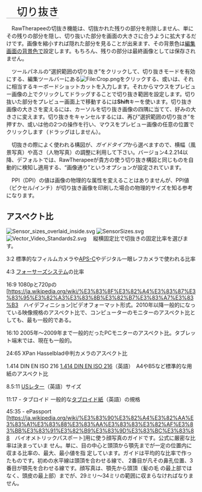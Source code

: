 <span style="color: #000000; background: none; overflow: hidden; page-break-after: avoid; font-size: 2.0em; font-family: Georgia,Times,serif; margin-top: 1em; margin-bottom: 0.25em; line-height: 1.3; padding: 0; border-bottom: 1px solid #AAAAAA;">　切り抜き
</span>

　RawTherapeeの切抜き機能は、切抜かれた残りの部分を削除しません、単にその残りの部分を隠し、切り抜いた部分を画面の大きさに合うように拡大するだけです。画像を縮小すれば隠れた部分を見ることが出来ます、その背景色は[編集画面の背景色で](The_Image_Editor_Tab/jp#編集画面の背景色 "wikilink")設定します。もちろん、残りの部分は最終画像としては保存されません。

　ツールパネルの“選択範囲の切り抜き”をクリックして、切り抜きモードを有効にする、編集ツールバーにある![<File:Crop.png>](Crop.png "File:Crop.png")をクリックする、或いは、それに相当するキーボードショットカットを入力します。それからマウスをプレビュー画像の上でクリックしてドラッグすることで切り抜き範囲を設定します。切り抜いた部分をプレビュー画面上で移動するには**Shift**キーを使います。切り抜き画像の大きさを変えるには、カーソルを切り抜き画像の四隅に当てて、好みの大きさに変えます。切り抜きをキャンセルするには、再び“選択範囲の切り抜き”を押すか、或いは他の2つの操作を行い、マウスをプレビュー画像の任意の位置でクリックします（ドラッグはしません）。

　切抜きの際によく使われる構図が、*ガイドタイプ*から選べますので、横幅（風景写真）や高さ（人物写真）の調整に利用して下さい。バージョン4.2.214以降、デフォルトでは、RawTherapeeが貴方の使う切り抜き構図と同じものを自動的に検知し適用する、“画像通り”というオプションが設定されています。

　PPI（DPI）の値は画像の物理的な属性を変えることはありませんが、PPI値（ピクセル/インチ）が切り抜き画像を印刷した場合の物理的サイズを知る参考になります。

## アスペクト比

![](Sensor_sizes_overlaid_inside.svg "Sensor_sizes_overlaid_inside.svg")
![](SensorSizes.svg "SensorSizes.svg")
![](Vector_Video_Standards2.svg "Vector_Video_Standards2.svg")
　縦横固定比で切抜きの固定比率を選びます。

3:2
標準的なフィルムカメラや[APS-C](https://ja.wikipedia.org/wiki/APS-C%E3%82%B5%E3%82%A4%E3%82%BA)やデジタル一眼レフカメラで使われる比率

4:3
[フォーサーズシステム](https://ja.wikipedia.org/wiki/%E3%83%95%E3%82%A9%E3%83%BC%E3%82%B5%E3%83%BC%E3%82%BA%E3%82%B7%E3%82%B9%E3%83%86%E3%83%A0)の比率

16:9
1080pと720pの\[<https://ja.wikipedia.org/wiki/%E3%83%8F%E3%82%A4%E3%83%87%E3%83%95%E3%82%A3%E3%83%8B%E3%82%B7%E3%83%A7%E3%83%B3>　ハイデフィニション\]ビデオフォーマット形式。2010年以降一般的になっている映像規格のアスペクト比で、コンピューターのモニターのアスペクト比としても、最も一般的である。

16:10
2005年～2009年まで一般的だったPCモニターのアスペクト比。タブレット端末では、現在も一般的。

24:65 XPan
Hasselblad中判カメラのアスペクト比

1.414 DIN EN ISO 216
[1.414 DIN EN ISO
216](https://en.wikipedia.org/wiki/ISO_216)（英語）　A4やB5など標準的な用紙のアスペクト比

8.5:11
[USレター](https://en.wikipedia.org/wiki/Letter_(paper_size))（英語）サイズ

11:17 - タブロイド
一般的な[タブロイド紙](https://en.wikipedia.org/wiki/Tabloid_(newspaper_format))（英語）の規格

45:35 - ePassport
\[<https://ja.wikipedia.org/wiki/%E3%83%90%E3%82%A4%E3%82%AA%E3%83%A1%E3%83%88%E3%83%AA%E3%83%83%E3%82%AF%E3%83%BB%E3%83%91%E3%82%B9%E3%83%9D%E3%83%BC%E3%83%88>　バイオメトリックパスポート\]用に使う顔写真のガイドです。公式に厳密な比率は決まっていま
せん。単に、目の中心と頭頂から顎先までが一定の位置内に収まる比率の、最大、最小値を指
定しています。ガイドは平均的な比率で作ったものです。初めの水平線は頭頂を合わせる線で、
2番目が凡その鼻孔位置、3番目が顎先を合わせる線です。顔写真は、顎先から頭頂（髪の毛
の最上部ではなく、頭皮の最上部）までが、29ミリ～34ミリの範囲に収まらなければなりません。